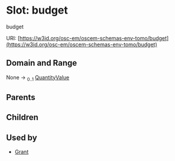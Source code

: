 
# Slot: budget

budget

URI: [https://w3id.org/osc-em/oscem-schemas-env-tomo/budget](https://w3id.org/osc-em/oscem-schemas-env-tomo/budget)


## Domain and Range

None &#8594;  <sub>0..1</sub> [QuantityValue](QuantityValue.md)

## Parents


## Children


## Used by

 * [Grant](Grant.md)
